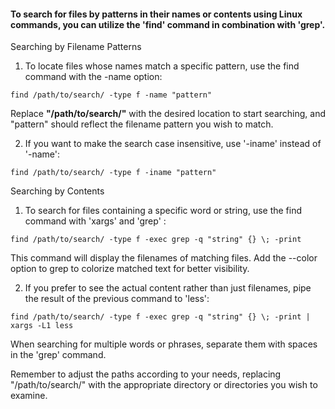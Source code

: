 #### To search for files by patterns in their names or contents using Linux commands, you can utilize the 'find' command in combination with 'grep'.


Searching by Filename Patterns

1. To locate files whose names match a specific pattern, use the find command with the -name option:
```
find /path/to/search/ -type f -name "pattern"
```
Replace **"/path/to/search/"** with the desired location to start searching, and "pattern" should reflect the filename pattern you wish to match.


2. If you want to make the search case insensitive, use '-iname' instead of '-name':

```
find /path/to/search/ -type f -iname "pattern"
```

Searching by Contents


1. To search for files containing a specific word or string, use the find command with 'xargs' and 'grep' :

```
find /path/to/search/ -type f -exec grep -q "string" {} \; -print
```
This command will display the filenames of matching files. Add the --color option to grep to colorize matched text for better visibility.

2. If you prefer to see the actual content rather than just filenames, pipe the result of the previous command to 'less':

```
find /path/to/search/ -type f -exec grep -q "string" {} \; -print | xargs -L1 less
```
When searching for multiple words or phrases, separate them with spaces in the 'grep' command.

Remember to adjust the paths according to your needs, replacing "/path/to/search/" with the appropriate directory or directories you wish to examine.